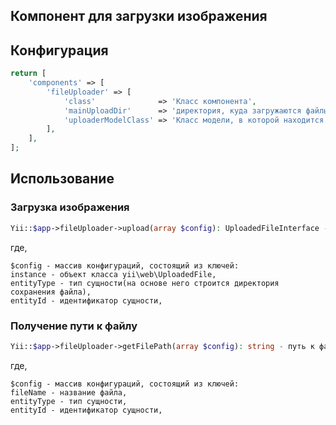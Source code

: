 ## Компонент для загрузки изображения

## Конфигурация
```php
return [
    'components' => [
        'fileUploader' => [
            'class'              => 'Класс компонента',
            'mainUploadDir'      => 'директория, куда загружаются файлы',
            'uploaderModelClass' => 'Класс модели, в которой находится вся логика',
        ],
    ],
];
```

## Использование

### Загрузка изображения
```php
Yii::$app->fileUploader->upload(array $config): UploadedFileInterface - объект загруженного файла
```
где,
```
$config - массив конфигураций, состоящий из ключей:
instance - объект класса yii\web\UploadedFile,
entityType - тип сущности(на основе него строится директория сохранения файла),
entityId - идентификатор сущности,
``` 

### Получение пути к файлу
```php
Yii::$app->fileUploader->getFilePath(array $config): string - путь к файлу
```
где, 
```
$config - массив конфигураций, состоящий из ключей:
fileName - название файла,
entityType - тип сущности,
entityId - идентификатор сущности,
```